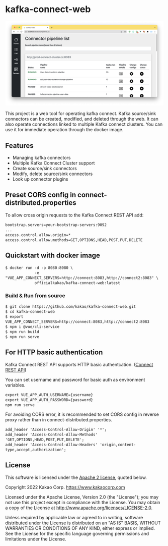# kafka-connect-web

![screenshot](screenshot.png)

This project is a web tool for operating kafka connect. 
Kafka source/sink connectors can be created, modified, and deleted through the web. 
It can also operate connections linked to multiple Kafka connect clusters. 
You can use it for immediate operation through the docker image.

## Features

- Managing kafka connectors
- Multiple Kafka Connect Cluster support
- Create source/sink connectors
- Modify, delete source/sink connectors
- Look up connector plugins

## Preset CORS config in connect-distributed.properties

To allow cross origin requests to the Kafka Connect REST API add:

```
bootstrap.servers=your-bootstrap-servers:9092
...
access.control.allow.origin=*
access.control.allow.methods=GET,OPTIONS,HEAD,POST,PUT,DELETE
```

## Quickstart with docker image

```
$ docker run -d -p 8080:8080 \
             -e "VUE_APP_CONNECT_SERVERS=http://connect:8083,http://connect2:8083" \
             officialkakao/kafka-connect-web:latest
```

### Build & Run from source

```
$ git clone https://github.com/kakao/kafka-connect-web.git
$ cd kafka-connect-web
$ export VUE_APP_CONNECT_SERVERS=http://connect:8083,http://connect2:8083
$ npm i @vue/cli-service
$ npm run build
$ npm run serve
```

## For HTTP basic authentication
Kafka Connect REST API supports HTTP basic authentcation. ([Connect REST API](https://docs.confluent.io/platform/current/security/basic-auth.html#kconnect-rest-api))

You can set username and password for basic auth as environment variables.
```
export VUE_APP_AUTH_USERNAME={username}
export VUE_APP_AUTH_PASSWORD={password}
npm run serve
```

For avoiding CORS error, it is recommended to set CORS config in reverse proxy rather than in connect-distributed.properties.
```
add_header 'Access-Control-Allow-Origin' '*';
add_header 'Access-Control-Allow-Methods' 'GET,OPTIONS,HEAD,POST,PUT,DELETE';
add_header 'Access-Control-Allow-Headers' 'origin,content-type,accept,authorization';
```
## License

This software is licensed under the [Apache 2 license](LICENSE), quoted below.

Copyright 2022 Kakao Corp. <https://www.kakaocorp.com>

Licensed under the Apache License, Version 2.0 (the "License"); you may not
use this project except in compliance with the License. You may obtain a copy
of the License at http://www.apache.org/licenses/LICENSE-2.0.

Unless required by applicable law or agreed to in writing, software
distributed under the License is distributed on an "AS IS" BASIS, WITHOUT
WARRANTIES OR CONDITIONS OF ANY KIND, either express or implied. See the
License for the specific language governing permissions and limitations under
the License.
